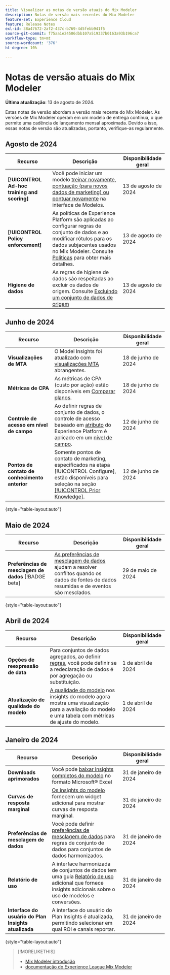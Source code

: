 ```yaml
---
title: Visualizar as notas de versão atuais do Mix Modeler
description: Notas de versão mais recentes do Mix Modeler
feature-set: Experience Cloud
feature: Release Notes
exl-id: 38a47672-2af2-437c-b769-4d5febb941f5
source-git-commit: f75aa1e24506dbb107a519337b0163a93b196ca7
workflow-type: tm+mt
source-wordcount: '376'
ht-degree: 10%

---
```


# Notas de versão atuais do Mix Modeler

**Última atualização**: 13 de agosto de 2024.

Estas notas de versão abordam a versão mais recente do Mix Modeler. As versões de Mix Modeler operam em um modelo de entrega contínua, o que permite uma cadência de lançamento mensal aproximada. Devido a isso, essas notas de versão são atualizadas, portanto, verifique-as regularmente.

## Agosto de 2024

| Recurso | Descrição | Disponibilidade geral |
|---|---|---|
| **[!UICONTROL Ad-hoc training and scoring]** | Você pode iniciar um modelo [treinar novamente](/help/models/overview.md#re-train), [pontuação (para novos dados de marketing) ou pontuar novamente](/help/models/overview.md#score-or-re-score) na interface de Modelos. | 13 de agosto de 2024 |
| **[!UICONTROL Policy enforcement]** | As políticas de Experience Platform são aplicadas ao configurar regras de conjunto de dados e ao modificar rótulos para os dados subjacentes usados no Mix Modeler. Consulte [Políticas](../data-governance/policies.md) para obter mais detalhes. | 13 de agosto de 2024 |
| **Higiene de dados** | As regras de higiene de dados são respeitadas ao excluir os dados de origem. Consulte [Excluindo um conjunto de dados de origem](../harmonize-data/dataset-rules.md#delete-a-source-dataset) | 13 de agosto de 2024 |



<!--| **Factor contribution insights** | In [!UICONTROL Model insights], the [[!UICONTROL Factors]](/help/models/insights.md#factors) tab offers external factor related insights. | August 13, 2024 |
| **Marginal response curves** | The [marginal response curves](/help/models/insights.md#model-insights-1) widget in Model insights now updates the curve and corresponding values based on changes in the selected data range. Additionally, the widget shows the point of marginal break even and the point of diminishing returns. | August 20, 2024 |-->


## Junho de 2024

| Recurso | Descrição | Disponibilidade geral |
|---|---|---|
| **Visualizações de MTA** | O Model Insights foi atualizado com [visualizações MTA](../models/insights.md#attribution) abrangentes. | 18 de junho de 2024 |
| **Métricas de CPA** | As métricas de CPA (custo por ação) estão disponíveis em [Comparar planos](../plans/compare.md). | 18 de junho de 2024 |
| **Controle de acesso em nível de campo** | Ao definir regras de conjunto de dados, o controle de acesso baseado em [atributo](https://experienceleague.adobe.com/en/docs/experience-platform/access-control/abac/overview) do Experience Platform é aplicado em um [nível de campo](../harmonize-data/dataset-rules.md#field-level-access-control). | 12 de junho de 2024 |
| **Pontos de contato de conhecimento anterior** | Somente pontos de contato de marketing, especificados na etapa [!UICONTROL Configure], estão disponíveis para seleção na seção [[!UICONTROL Prior Knowledge]](../models/create.md). | 12 de junho de 2024 |

{style="table-layout:auto"}

## Maio de 2024

| Recurso | Descrição | Disponibilidade geral |
|---|---|---|
| **Preferências de mesclagem de dados** [!BADGE beta] | [As preferências de mesclagem de dados](../harmonize-data/dataset-rules.md#data-merge-preferences) ajudam a resolver conflitos quando os dados de fontes de dados resumidas e de eventos são mesclados. | 29 de maio de 2024 |

{style="table-layout:auto"}




## Abril de 2024

| Recurso | Descrição | Disponibilidade geral |
|---|---|---|
| **Opções de reexpressão de data** | Para conjuntos de dados agregados, ao definir [regras](../harmonize-data/dataset-rules.md), você pode definir se a redeclaração de dados é por agregação ou substituição. | 1 de abril de 2024 |
| **Atualização de qualidade do modelo** | [A qualidade do modelo](/help/models/insights.md) nos insights do modelo agora mostra uma visualização para a avaliação do modelo e uma tabela com métricas de ajuste do modelo. | 1 de abril de 2024 |


## Janeiro de 2024

| Recurso | Descrição | Disponibilidade geral |
|---|---|---|
| **Downloads aprimorados** | Você pode [baixar insights completos do modelo](../models/insights.md) no formato Microsoft® Excel | 31 de janeiro de 2024 |
| **Curvas de resposta marginal** | [Os insights do modelo](../models/insights.md) fornecem um widget adicional para mostrar curvas de resposta marginal. | 31 de janeiro de 2024 |
| **Preferências de mesclagem de dados** | Você pode definir [preferências de mesclagem de dados](../harmonize-data/dataset-rules.md#data-merge-preferences) para regras de conjunto de dados para conjuntos de dados harmonizados. | 31 de janeiro de 2024 |
| **Relatório de uso** | A interface harmonizada de conjuntos de dados tem uma guia [Relatório de uso](../harmonize-data/usage-report.md) adicional que fornece insights adicionais sobre o uso de modelos e conversões. | 31 de janeiro de 2024 |
| **Interface do usuário do Plan Insights atualizada** | A interface do usuário do Plan Insights é atualizada, permitindo selecionar em qual ROI e canais reportar. | 31 de janeiro de 2024 |

{style="table-layout:auto"}


>[!MORELIKETHIS]
>
>* [Mix Modeler introdução](https://business.adobe.com/products/experience-platform/planning-and-measurement.html)
>* [documentação do Experience League Mix Modeler](https://experienceleague.adobe.com/en/docs/mix-modeler?lang=pt-BR)
